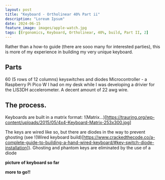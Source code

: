 ```yaml
---
layout: post
title: "Keyboard - Ortholinear 40% Part ii"
description: "Loreum Ipsum"
date: 2024-06-15
feature_image: images/apple-watch.jpg
tags: [Ergonomics, Keyboard, Ortholinear, 40%, build, Part II, 2]
---
```


Rather than a how-to guide (there are sooo many for interested parties), this is more of my experience in building my very unique keyboard.

## Parts
60 (5 rows of 12 columns) keyswitches and diodes
Microcontroller -  a Raspberry Pi Pico W I had on my desk while I was developing a drivier for the LIS3DH accelerometer.
A decent amount of 22 awg wire.

## The process.
Keyboards are built in a matrix format:
!(Matrix...)[https://trauring.org/wp-content/uploads/2015/05/4x4-Keyboard-Matrix-253x300.jpg]

The keys are wired like so, but there are diodes in the way to prevent ghosting (see !(Wired keyboard build)[https://www.crackedthecode.co/a-complete-guide-to-building-a-hand-wired-keyboard/#key-switch-diode-installation]).
Ghosting and phantom keys are eliminated by the use of a diode

**picture of keyboard so far**

**more to go!!**
